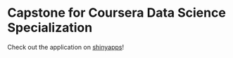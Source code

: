 # Capstone for Coursera Data Science Specialization

Check out the application on [shinyapps](https://seewilds.shinyapps.io/text_algo/?_ga=2.98705818.522963398.1629392848-1216633796.1629392848)!